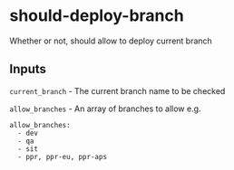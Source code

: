 # should-deploy-branch

Whether or not, should allow to deploy current branch

## Inputs

```current_branch``` - The current branch name to be checked

```allow_branches``` - An array of branches to allow e.g.

```
allow_branches:
  - dev
  - qa
  - sit
  - ppr, ppr-eu, ppr-aps
```